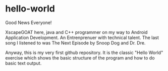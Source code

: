 hello-world
===========

Good News Everyone!

XscapeGOAT here, java and C++ programmer on my way to Android Application Development. An Entrenprenuer with technical talent. The last song I listened to was The Next Episode by Snoop Dog and Dr. Dre.

Anyway, this is my very first github repository. It is the classic "Hello World" exercise which shows the basic structure of the program and how to do basic text output.
